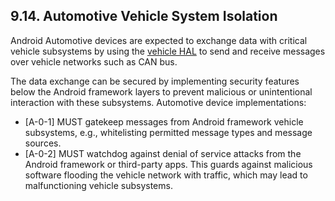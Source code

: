 ## 9.14\. Automotive Vehicle System Isolation

Android Automotive devices are expected to exchange data with critical vehicle
subsystems by using the [vehicle HAL](http://source.android.com/devices/automotive.html)
to send and receive messages over vehicle networks such as CAN bus.

The data exchange can be secured by implementing security features below the
Android framework layers to prevent malicious or unintentional interaction with
these subsystems. Automotive device implementations:

*    [A-0-1] MUST gatekeep messages from Android framework vehicle subsystems,
e.g., whitelisting permitted message types and message sources.
*    [A-0-2] MUST watchdog against denial of service attacks from the Android
framework or third-party apps. This guards against malicious software flooding
the vehicle network with traffic, which may lead to malfunctioning vehicle
subsystems.